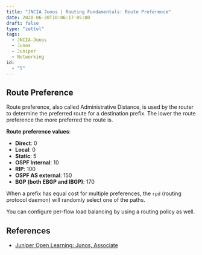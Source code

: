 ```yaml
---
title: "JNCIA Junos | Routing Fundamentals: Route Preference"
date: 2020-06-30T18:06:17-05:00
draft: false
type: "zettel"
tags:
  - JNCIA-Junos
  - Junos
  - Juniper
  - Networking
id: 
  - "5"
---
```

## Route Preference
Route preference, also called Administrative Distance, is used by the router to determine the preferred route for a destination prefix. The lower the route preference the more preferred the route is. 

**Route preference values**:

  * **Direct**: 0
  * **Local**: 0
  * **Static**: 5
  * **OSPF Internal**: 10
  * **RIP**: 100
  * **OSPF AS external**: 150
  * **BGP (both EBGP and IBGP)**: 170

When a prefix has equal cost for multiple preferences, the `rpd` (routing protocol daemon) will randomly select one of the paths. 

You can configure per-flow load balancing by using a routing policy as well. 

## References
  * [Juniper Open Learning: Junos, Associate](https://cloud.contentraven.com/junosgenius/learningpath-detail/1004/3/0/1)
